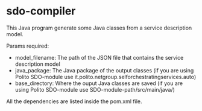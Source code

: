# sdo-compiler

This Java program generate some Java classes from a service description model.

Params required:
- model_filename: The path of the JSON file that contains the service description model
- java_package: The Java package of the output classes (if you are using Polito SDO-module use it.polito.netgroup.selforchestratingservices.auto)
- base_directory: Where the ouput Java classes are saved (if you are using Polito SDO-module use SDO-module-path/src/main/java/)

All the dependencies are listed inside the pom.xml file.
